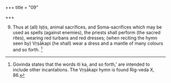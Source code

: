 +++
title = "09"

+++

9. Thus at (all) Iṣṭis, animal sacrifices, and Soma-sacrifices which may be used as spells (against enemies), the priests shall perform (the sacred rites), wearing red turbans and red dresses; (when reciting the hymn seen by) Vṛṣākapi (he shall) wear a dress and a mantle of many colours and so forth. [^6] 


[^6]:  Govinda states that the words iti ka, and so forth,' are intended to include other incantations. The Vṛṣākapi hymn is found Rig-veda X, 86.
